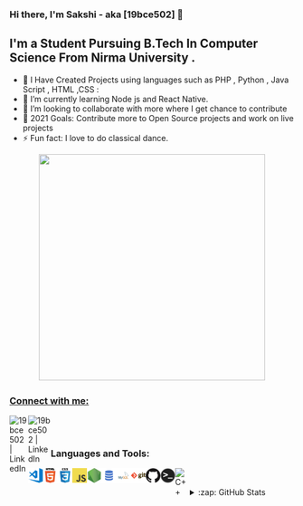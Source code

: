 ### Hi there, I'm Sakshi - aka [19bce502] 👋



## I'm a Student Pursuing B.Tech In Computer Science From Nirma University  . 

- 🔭 I Have Created Projects using languages such as  PHP , Python , Java Script , HTML ,CSS : 
- 🌱 I’m currently learning Node js and React Native.
- 👯 I’m looking to collaborate with more where I get chance to contribute 
- 🥅 2021 Goals: Contribute more to Open Source projects and work on live projects
- ⚡ Fun fact: I love to do classical dance.


<p align="center">
    <a href="https://github.com/19bce502"><img src="https://github.com/Ayush7614/Daily-Coding-DS-ALGO-Practice/blob/main/images/manufacturetocat.png" width=400px, height=400px 
 </a> 
</p>

### Connect with me:
[<img align="left" alt="19bce502 | LinkedIn" width="33px" src="https://cliply.co/wp-content/uploads/2021/02/372102050_LINKEDIN_ICON_TRANSPARENT_1080.gif" />][linkedin]
<img align="left" alt="19bce502 | LinkedIn" width="40px" src="https://img.icons8.com/bubbles/2x/gmail.png" />

<br/>

<br />

### Languages and Tools:

<img align="left" alt="Visual Studio Code" width="26px" src="https://raw.githubusercontent.com/github/explore/80688e429a7d4ef2fca1e82350fe8e3517d3494d/topics/visual-studio-code/visual-studio-code.png" />
<img align="left" alt="HTML5" width="26px" src="https://raw.githubusercontent.com/github/explore/80688e429a7d4ef2fca1e82350fe8e3517d3494d/topics/html/html.png" />
<img align="left" alt="CSS3" width="26px" src="https://raw.githubusercontent.com/github/explore/80688e429a7d4ef2fca1e82350fe8e3517d3494d/topics/css/css.png" />
<img align="left" alt="JavaScript" width="26px" src="https://raw.githubusercontent.com/github/explore/80688e429a7d4ef2fca1e82350fe8e3517d3494d/topics/javascript/javascript.png" />
<img align="left" alt="Node.js" width="26px" src="https://raw.githubusercontent.com/github/explore/80688e429a7d4ef2fca1e82350fe8e3517d3494d/topics/nodejs/nodejs.png" />
<img align="left" alt="SQL" width="26px" src="https://raw.githubusercontent.com/github/explore/80688e429a7d4ef2fca1e82350fe8e3517d3494d/topics/sql/sql.png" />
<img align="left" alt="MySQL" width="26px" src="https://raw.githubusercontent.com/github/explore/80688e429a7d4ef2fca1e82350fe8e3517d3494d/topics/mysql/mysql.png" />
<img align="left" alt="Git" width="26px" src="https://raw.githubusercontent.com/github/explore/80688e429a7d4ef2fca1e82350fe8e3517d3494d/topics/git/git.png" />
<img align="left" alt="GitHub" width="26px" src="https://raw.githubusercontent.com/github/explore/78df643247d429f6cc873026c0622819ad797942/topics/github/github.png" />
<img align="left" alt="Terminal" width="26px" src="https://raw.githubusercontent.com/github/explore/80688e429a7d4ef2fca1e82350fe8e3517d3494d/topics/terminal/terminal.png" />
<img align="left" alt="C++" width="26px" src="https://encrypted-tbn0.gstatic.com/images?q=tbn:ANd9GcQcc-Lykm_jfxQKxfK88KZdaJPyNcn4GinrXVZpjVknxImCjiepLtBPPJ5xp7wzXqG7Evs&usqp=CAU" />

<br />
<br />


<details>
  <summary>:zap: GitHub Stats</summary>

  <img align="left" alt="19bce502's GitHub Stats" src="https://github-readme-stats.vercel.app/api?username=19bce502&&show_icons=true&title_color=ffffff&icon_color=bb2acf&text_color=daf7dc&bg_color=151515" />

</details>


[instagram]: https://instagram.com/codeSTACKr
[linkedin]: https://linkedin.com/in/codeSTACKr
